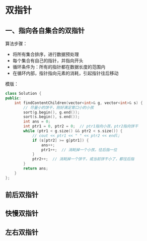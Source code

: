 # 双指针

## 一、指向各自集合的双指针

算法步骤：

- 将所有集合排序，进行数据预处理
- 每个集合有自己的指针，并指向开头
- 循环条件为：所有的指针都在数据长度的范围内
- 在循环内部，指针指向元素的消耗，引起指针往后移动

模版：

```c++
class Solution {
public:
    int findContentChildren(vector<int>& g, vector<int>& s) {
        // 尽量小的饼干，刚好满足胃口小的小孩
        sort(g.begin(), g.end());
        sort(s.begin(), s.end());
        int ans = 0;
        int ptr1 = 0, ptr2 = 0;  // ptr1指向小孩，ptr2指向饼干
        while (ptr1 < g.size() && ptr2 < s.size()) {
            // cout << ptr1 << " " << ptr2 << endl;
            if (s[ptr2] >= g[ptr1]) {
                ans++;
                ptr1++;  // 消耗掉一个小孩，往后指一位
            }
            ptr2++;  // 消耗掉一个饼干，或当前饼干小了，都往后指
        }
        return ans;
    }
};
```



## 前后双指针

## 快慢双指针

## 左右双指针



